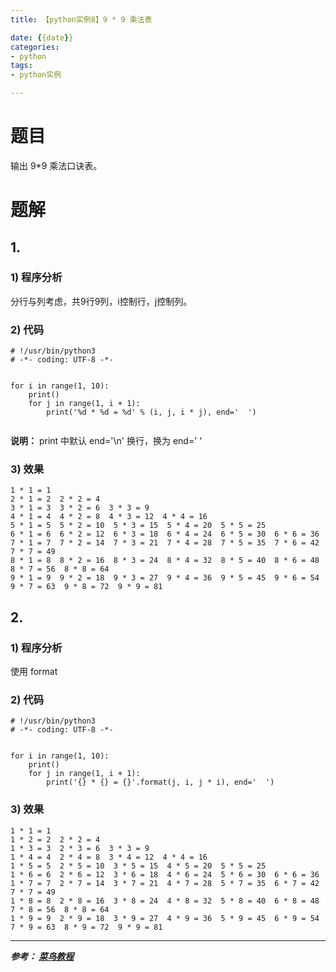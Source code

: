 ```yaml
---
title: 【python实例8】9 * 9 乘法表

date: {{date}}
categories:
- python
tags:
- python实例

---
```

# 题目
输出 9*9 乘法口诀表。

# 题解
## 1.
### 1) 程序分析
分行与列考虑，共9行9列，i控制行，j控制列。

### 2) 代码

```
# !/usr/bin/python3
# -*- coding: UTF-8 -*-


for i in range(1, 10):
    print()
    for j in range(1, i + 1):
        print('%d * %d = %d' % (i, j, i * j), end='  ')


```
**说明：** print 中默认 end='\n' 换行，换为 end='  '
### 3) 效果
```
1 * 1 = 1
2 * 1 = 2  2 * 2 = 4
3 * 1 = 3  3 * 2 = 6  3 * 3 = 9
4 * 1 = 4  4 * 2 = 8  4 * 3 = 12  4 * 4 = 16
5 * 1 = 5  5 * 2 = 10  5 * 3 = 15  5 * 4 = 20  5 * 5 = 25
6 * 1 = 6  6 * 2 = 12  6 * 3 = 18  6 * 4 = 24  6 * 5 = 30  6 * 6 = 36
7 * 1 = 7  7 * 2 = 14  7 * 3 = 21  7 * 4 = 28  7 * 5 = 35  7 * 6 = 42  7 * 7 = 49
8 * 1 = 8  8 * 2 = 16  8 * 3 = 24  8 * 4 = 32  8 * 5 = 40  8 * 6 = 48  8 * 7 = 56  8 * 8 = 64
9 * 1 = 9  9 * 2 = 18  9 * 3 = 27  9 * 4 = 36  9 * 5 = 45  9 * 6 = 54  9 * 7 = 63  9 * 8 = 72  9 * 9 = 81
```
## 2.
### 1) 程序分析
使用 format

### 2) 代码

```
# !/usr/bin/python3
# -*- coding: UTF-8 -*-


for i in range(1, 10):
    print()
    for j in range(1, i + 1):
        print('{} * {} = {}'.format(j, i, j * i), end='  ')

```
### 3) 效果
```
1 * 1 = 1
1 * 2 = 2  2 * 2 = 4
1 * 3 = 3  2 * 3 = 6  3 * 3 = 9
1 * 4 = 4  2 * 4 = 8  3 * 4 = 12  4 * 4 = 16
1 * 5 = 5  2 * 5 = 10  3 * 5 = 15  4 * 5 = 20  5 * 5 = 25
1 * 6 = 6  2 * 6 = 12  3 * 6 = 18  4 * 6 = 24  5 * 6 = 30  6 * 6 = 36
1 * 7 = 7  2 * 7 = 14  3 * 7 = 21  4 * 7 = 28  5 * 7 = 35  6 * 7 = 42  7 * 7 = 49
1 * 8 = 8  2 * 8 = 16  3 * 8 = 24  4 * 8 = 32  5 * 8 = 40  6 * 8 = 48  7 * 8 = 56  8 * 8 = 64
1 * 9 = 9  2 * 9 = 18  3 * 9 = 27  4 * 9 = 36  5 * 9 = 45  6 * 9 = 54  7 * 9 = 63  8 * 9 = 72  9 * 9 = 81
```


---
***参考：
[菜鸟教程](https://www.runoob.com/python/python-100-examples.html)***
